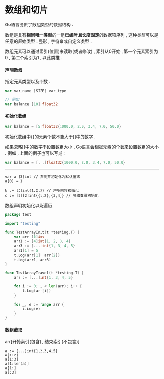 # 数组和切片

Go语言提供了数组类型的数据结构 .

数组是具有**相同唯一类型**的一组**已编号且长度固定**的数据项序列 , 这种类型可以是任意的原始类型 . 整形 , 字符串或自定义类型 .

数组元素可以通过索引\(位置\)来读取\(或者修改\) , 索引从0开始 , 第一个元素索引为0 , 第二个索引为1 , 以此类推 .

#### 声明数组

指定元素类型以及个数 .

```go
var var_name [SIZE] var_type

// 例如
var balance [10] float32
```

#### 初始化数组

```go
var balance = [5]float32{1000.0, 2.0, 3.4, 7.0, 50.0}
```

初始化数组中{}的元素个数不能大于\[\]中的数字 .

如果忽略\[\]中的数字不设置数组大小 , Go语言会根据元素的个数来设置数组的大小 . 例如 , 上面的例子也可以写成 :

```go
var balance = [...]float32{1000.0, 2.0, 3.4, 7.0, 50.0}
```

---

```
var a [3]int // 声明并初始化为默认值零
a[0] = 1

b := [3]int{1,2,3} // 声明同时初始化
c := [2][2]int{{1,2},{3,4}} // 多维数组初始化
```

数组声明初始化以及遍历

```go
package test

import "testing"

func TestArrayInit(t *testing.T) {
    var arr [3]int
    arr1 := [4]int{1, 2, 3, 4}
    arr3 := [...]int{1, 3, 4, 5}
    arr1[1] = 5
    t.Log(arr[1], arr[2])
    t.Log(arr1, arr3)
}

func TestArrayTravel(t *testing.T) {
    arr := [...]int{1, 3, 4, 5}

    for i := 0; i < len(arr); i++ {
        t.Log(arr[i])
    }

    for _, e := range arr {
        t.Log(e)
    }
}
```

#### 数组截取

arr\[开始索引\(包含\) , 结束索引\(不包含\)\]

```
a := [...]int{1,2,3,4,5}
a[1:2]
a[1:3]
a[1:len(a)]
a[1:]
a[:3]
```



